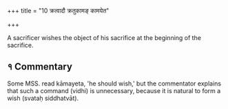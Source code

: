 +++
title = "10 क्रत्वादौ क्रतुकामङ् कामयेत"

+++

A sacrificer wishes the object of his sacrifice at the beginning of the sacrifice.

## १ Commentary

Some MSS. read kāmayeta, 'he should wish,' but the commentator explains that such a command (vidhi) is unnecessary, because it is natural to form a wish (svataḥ siddhatvāt).

